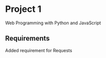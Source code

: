 # Project 1

Web Programming with Python and JavaScript

## Requirements
Added requirement for Requests

## 